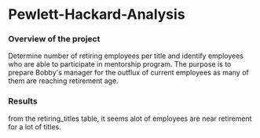 # Pewlett-Hackard-Analysis
### Overview of the project
Determine number of retiring employees per title and identify employees who are able to participate in mentorship program. The purpose is to prepare Bobby's manager for the outflux of current employees as many of them are reaching retirement age.
### Results
from the retiring_titles table, it seems alot of employees are near retirement for a lot of titles.
